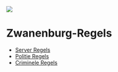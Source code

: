  <img src="https://media.discordapp.net/attachments/836180708443029564/836181118885298216/sUwvblL.png?width=1080&height=169" />

# Zwanenburg-Regels

- [Server Regels](https://github.com/ZwanenBurgRP/ZwanenBurgRP/blob/main/Server%20regels)
- [Politie Regels](https://github.com/Amped16/as_carthief)
- [Criminele Regels](https://github.com/ZwanenBurgRP/ZwanenBurgRP/blob/main/Criminele%20regels)
